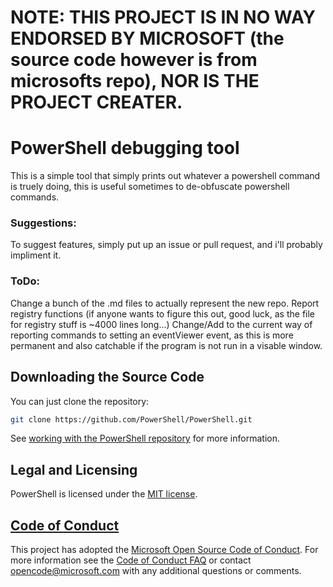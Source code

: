 # NOTE: THIS PROJECT IS IN NO WAY ENDORSED BY MICROSOFT (the source code however is from microsofts repo), NOR IS THE PROJECT CREATER.
# PowerShell debugging tool
This is a simple tool that simply prints out whatever a powershell command is truely doing, this is useful sometimes to de-obfuscate powershell commands.

### Suggestions:
To suggest features, simply put up an issue or pull request, and i'll probably impliment it.

### ToDo:
Change a bunch of the .md files to actually represent the new repo.
Report registry functions (if anyone wants to figure this out, good luck, as the file for registry stuff is ~4000 lines long...)
Change/Add to the current way of reporting commands to setting an eventViewer event, as this is more permanent and also catchable if the program is not run in a visable window.


## Downloading the Source Code

You can just clone the repository:

```sh
git clone https://github.com/PowerShell/PowerShell.git
```

See [working with the PowerShell repository](https://github.com/GhostDog98/PowerShell-Debug/tree/master/docs/git) for more information.

## Legal and Licensing

PowerShell is licensed under the [MIT license][].

[MIT license]: https://github.com/PowerShell/PowerShell/tree/master/LICENSE.txt

## [Code of Conduct][conduct-md]

This project has adopted the [Microsoft Open Source Code of Conduct][conduct-code].
For more information see the [Code of Conduct FAQ][conduct-FAQ] or contact [opencode@microsoft.com][conduct-email] with any additional questions or comments.

[conduct-code]: https://opensource.microsoft.com/codeofconduct/
[conduct-FAQ]: https://opensource.microsoft.com/codeofconduct/faq/
[conduct-email]: mailto:opencode@microsoft.com
[conduct-md]: https://github.com/PowerShell/PowerShell/tree/master/CODE_OF_CONDUCT.md
